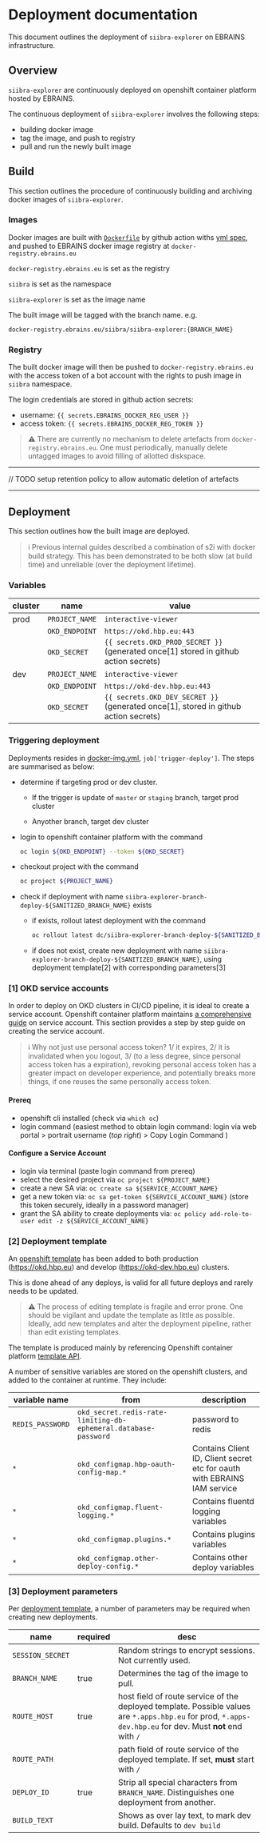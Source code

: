 # Deployment documentation

This document outlines the deployment of `siibra-explorer` on EBRAINS infrastructure.

## Overview

`siibra-explorer` are continuously deployed on openshift container platform hosted by EBRAINS.

The continuous deployment of `siibra-explorer` involves the following steps:

- building docker image
- tag the image, and push to registry
- pull and run the newly built image

## Build

This section outlines the procedure of continuously building and archiving docker images of `siibra-explorer`.

### Images

Docker images are built with [`Dockerfile`](../Dockerfile) by github action withs [yml spec](../.github/workflows/docker_img.yml), and pushed to EBRAINS docker image registry at `docker-registry.ebrains.eu`

`docker-registry.ebrains.eu` is set as the registry

`siibra` is set as the namespace

`siibra-explorer` is set as the image name

The built image will be tagged with the branch name. e.g.

`docker-registry.ebrains.eu/siibra/siibra-explorer:{BRANCH_NAME}`

### Registry

The built docker image will then be pushed to `docker-registry.ebrains.eu` with the access token of a bot account with the rights to push image in `siibra` namespace.

The login credentials are stored in github action secrets:

- username: `{{ secrets.EBRAINS_DOCKER_REG_USER }}`
- access token: `{{ secrets.EBRAINS_DOCKER_REG_TOKEN }}`

> :warning: There are currently no mechanism to delete artefacts from `docker-registry.ebrains.eu`. One must periodically, manually delete untagged images to avoid filling of allotted diskspace.

---

// TODO setup retention policy to allow automatic deletion of artefacts

---

## Deployment

This section outlines how the built image are deployed.

> :information_source: Previous internal guides described a combination of s2i with docker build strategy. This has been demonstrated to be both slow (at build time) and unreliable (over the deployment lifetime).

### Variables

| cluster   | name           | value | 
| ---       | ---            | --- |
| prod      | `PROJECT_NAME` | `interactive-viewer` |
|           | `OKD_ENDPOINT` | `https://okd.hbp.eu:443` |
|           | `OKD_SECRET`   | `{{ secrets.OKD_PROD_SECRET }}` (generated once[1] stored in github action secrets) |
| dev       | `PROJECT_NAME` | `interactive-viewer` |
|           | `OKD_ENDPOINT` | `https://okd-dev.hbp.eu:443` |
|           | `OKD_SECRET`   | `{{ secrets.OKD_DEV_SECRET }}` (generated once[1], stored in github action secrets) |


### Triggering deployment

Deployments resides in [docker-img.yml](../.github/workflows/docker_img.yml), `job['trigger-deploy']`. The steps are summarised as below:

- determine if targeting prod or dev cluster.

  - If the trigger is update of `master` or `staging` branch, target prod cluster

  - Anyother branch, target dev cluster

- login to openshift container platform with the command

  ```bash
  oc login ${OKD_ENDPOINT} --token ${OKD_SECRET}
  ```

- checkout project with the command

  ```bash
  oc project ${PROJECT_NAME}
  ```

- check if deployment with name `siibra-explorer-branch-deploy-${SANITIZED_BRANCH_NAME}` exists
  - if exists, rollout latest deployment with the command 
  
    ```bash
    oc rollout latest dc/siibra-explorer-branch-deploy-${SANITIZED_BRANCH_NAME}
    ```

  - if does not exist, create new deployment with name `siibra-explorer-branch-deploy-${SANITIZED_BRANCH_NAME}`, using deployment template[2] with corresponding parameters[3]

### [1] OKD service accounts

In order to deploy on OKD clusters in CI/CD pipeline, it is ideal to create a service account. Openshift container platform maintains [a comprehensive guide](https://docs.openshift.com/container-platform/3.11/dev_guide/service_accounts.html) on service account. This section provides a step by step guide on creating the service account.

> :information_source: Why not just use personal access token? 1/ it expires, 2/ it is invalidated when you logout, 3/ (to a less degree, since personal access token has a expiration), revoking personal access token has a greater impact on developer experience, and potentially breaks more things, if one reuses the same personally access token.

#### Prereq

- openshift cli installed (check via `which oc`)
- login command (easiest method to obtain login command: login via web portal > portrait username (*top right*) > Copy Login Command )

#### Configure a Service Account

- login via terminal (paste login command from prereq)
- select the desired project via `oc project ${PROJECT_NAME}`
- create a new SA via: `oc create sa ${SERVICE_ACCOUNT_NAME}`
- get a new token via: `oc sa get-token ${SERVICE_ACCOUNT_NAME}` (store this token securely, ideally in a password manager)
- grant the SA ability to create deployments via: `oc policy add-role-to-user edit -z ${SERVICE_ACCOUNT_NAME}`


### [2] Deployment template

An [openshift template](./okd-branch-tmpl.yaml) has been added to both production (https://okd.hbp.eu) and develop (https://okd-dev.hbp.eu) clusters.

This is done ahead of any deploys, is valid for all future deploys and rarely needs to be updated.

> :warning: The process of editing template is fragile and error prone. One should be vigilant and update the template as little as possible. Ideally, add new templates and alter the deployment pipeline, rather than edit existing templates.

The template is produced mainly by referencing Openshift container platform [template API](https://docs.openshift.com/container-platform/3.11/rest_api/template_openshift_io/template-template-openshift-io-v1.html).

A number of sensitive variables are stored on the openshift clusters, and added to the container at runtime. They include:

| variable name | from | description |
| --- | --- | --- |
| `REDIS_PASSWORD` | `okd_secret.redis-rate-limiting-db-ephemeral.database-password` | password to redis |
| `*` | `okd_configmap.hbp-oauth-config-map.*` | Contains Client ID, Client secret etc for oauth with EBRAINS IAM service |
| `*` | `okd_configmap.fluent-logging.*` | Contains fluentd logging variables |
| `*` | `okd_configmap.plugins.*` | Contains plugins variables |
| `*` | `okd_configmap.other-deploy-config.*` | Contains other deploy variables |

### [3] Deployment parameters

Per [deployment template](./okd-branch-tmpl.yaml), a number of parameters may be required when creating new deployments.

| name | required | desc | 
| --- | --- | --- |
| `SESSION_SECRET` | | Random strings to encrypt sessions. Not currently used. |
| `BRANCH_NAME` | true | Determines the tag of the image to pull. |
| `ROUTE_HOST` | true | host field of route service of the deployed template. Possible values are `*.apps.hbp.eu` for prod, `*.apps-dev.hbp.eu` for dev. Must **not** end with `/` |
| `ROUTE_PATH` | | path field of route service of the deployed template. If set, **must** start with `/`  |
| `DEPLOY_ID` | true | Strip all special characters from `BRANCH_NAME`. Distinguishes one deployment from another. |
| `BUILD_TEXT` | | Shows as over lay text, to mark dev build. Defaults to `dev build` |